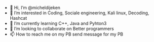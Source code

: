 - 👋 Hi, I’m @micheldijeken
- 👀 I’m interested in Coding, Sociale engineering, Kali linux, Decoding, Hashcat
- 🌱 I’m currently learning C++, Java and Pyhton3
- 💞️ I’m looking to collaborate on Better programmers
- 📫 How to reach me on my PB send message for my PB

<!---
micheldijeken/micheldijeken is a ✨ special ✨ repository because its `README.md` (this file) appears on your GitHub profile.
You can click the Preview link to take a look at your changes.
--->
